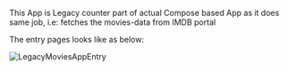 This App is Legacy counter part of actual Compose based App as it does same job, 
i.e: fetches the movies-data from IMDB portal

The entry pages looks like as below: 

![LegacyMoviesAppEntry](https://github.com/snaqviApps/MoviesLegacyApp/assets/16334260/b3a128ff-6edf-4f69-a81e-c8d129575935)
